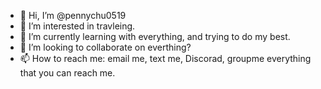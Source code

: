 - 👋 Hi, I’m @pennychu0519
- 👀 I’m interested in travleing.
- 🌱 I’m currently learning with everything, and trying to do my best.
- 💞️ I’m looking to collaborate on everthing?
- 📫 How to reach me: email me, text me, Discorad, groupme everything that you can reach me.

<!---
pennychu0519/pennychu0519 is a ✨ special ✨ repository because its `README.md` (this file) appears on your GitHub profile.
You can click the Preview link to take a look at your changes.
--->

